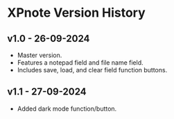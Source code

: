 # XPnote Version History

## v1.0 - 26-09-2024
- Master version.
- Features a notepad field and file name field.
- Includes save, load, and clear field function buttons.

## v1.1 - 27-09-2024
- Added dark mode function/button.
